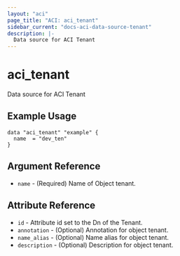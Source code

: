 ```yaml
---
layout: "aci"
page_title: "ACI: aci_tenant"
sidebar_current: "docs-aci-data-source-tenant"
description: |-
  Data source for ACI Tenant
---
```


# aci_tenant

Data source for ACI Tenant

## Example Usage

```hcl
data "aci_tenant" "example" {
  name  = "dev_ten"
}
```

## Argument Reference

- `name` - (Required) Name of Object tenant.

## Attribute Reference

- `id` - Attribute id set to the Dn of the Tenant.
- `annotation` - (Optional) Annotation for object tenant.
- `name_alias` - (Optional) Name alias for object tenant.
- `description` - (Optional) Description for object tenant.
